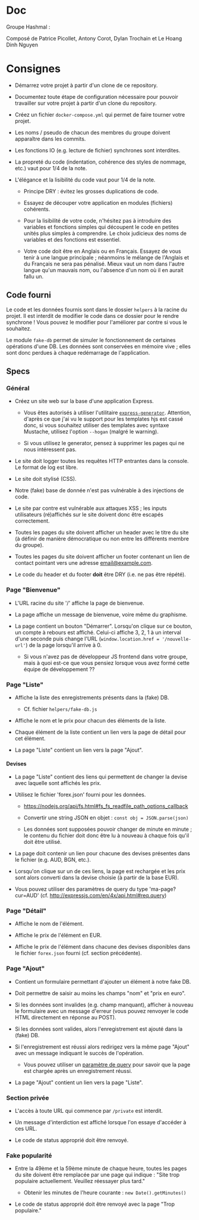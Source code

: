 # Doc

Groupe Hashmal :

Composé de Patrice Picollet, Antony Corot, Dylan Trochain et Le Hoang Dinh Nguyen

# Consignes

- Démarrez votre projet à partir d'un clone de ce repository.

- Documentez toute étape de configuration nécessaire pour pouvoir travailler sur
  votre projet à partir d'un clone du repository.

- Créez un fichier `docker-compose.yml` qui permet de faire tourner votre projet.

- Les noms / pseudo de chacun des membres du groupe doivent apparaître dans les
  commits.

- Les fonctions IO (e.g. lecture de fichier) synchrones sont interdites.

- La propreté du code (indentation, cohérence des styles de nommage, etc.) vaut
  pour 1/4 de la note.

- L'élégance et la lisibilité du code vaut pour 1/4 de la note.

  - Principe DRY : évitez les grosses duplications de code.

  - Essayez de découper votre application en modules (fichiers) cohérents.

  - Pour la lisibilité de votre code, n'hésitez pas à introduire des variables
    et fonctions simples qui découpent le code en petites unités plus simples à
    comprendre. Le choix judicieux des noms de variables et des fonctions est
    essentiel.

  - Votre code doit être en Anglais ou en Français. Essayez de vous tenir à une
    langue principale ; néanmoins le mélange de l'Anglais et du Français ne sera
    pas pénalisé. Mieux vaut un nom dans l'autre langue qu'un mauvais nom, ou
    l'absence d'un nom où il en aurait fallu un.

## Code fourni

Le code et les données fournis sont dans le dossier `helpers` à la racine du
projet. Il est interdit de modifier le code dans ce dossier pour le rendre
synchrone ! Vous pouvez le modifier pour l'améliorer par contre si vous le
souhaitez.

Le module `fake-db` permet de simuler le fonctionnement de certaines opérations
d'une DB. Les données sont conservées en mémoire vive ; elles sont donc perdues
à chaque redémarrage de l'application.

## Specs

### Général

- Créez un site web sur la base d'une application Express.

  - Vous êtes autorisés à utiliser l'utilitaire
    [`express-generator`](http://expressjs.com/en/starter/generator.html).
    Attention, d'après ce que j'ai vu le support pour les templates hjs est
    cassé donc, si vous souhaitez utiliser des templates avec syntaxe Mustache,
    utilisez l'option `--hogan` (malgré le warning).

  - Si vous utilisez le generator, pensez à supprimer les pages qui ne nous
    intéressent pas.

- Le site doit logger toutes les requêtes HTTP entrantes dans la console. Le
  format de log est libre.

- Le site doit stylisé (CSS).

- Notre (fake) base de donnée n'est pas vulnérable à des injections de code.

- Le site par contre est vulnérable aux attaques XSS ; les inputs utilisateurs
  (ré)affichés sur le site doivent donc être escapés correctement.

- Toutes les pages du site doivent afficher un header avec le titre du site (à
  définir de manière démocratique ou non entre les différents membre du groupe).

- Toutes les pages du site doivent afficher un footer contenant un lien de
  contact pointant vers une adresse email@example.com.

- Le code du header et du footer **doit** être DRY (i.e. ne pas être répété).

### Page "Bienvenue"

- L'URL racine du site '/' affiche la page de bienvenue.

- La page affiche un message de bienvenue, voire même du graphisme.

- La page contient un bouton "Démarrer". Lorsqu'on clique sur ce bouton, un
  compte à rebours est affiché. Celui-ci affiche 3, 2, 1 à un interval d'une
  seconde puis change l'URL (`window.location.href = '/nouvelle-url'`) de la
  page lorsqu'il arrive à 0.

  - Si vous n'avez pas de développeur JS frontend dans votre groupe, mais à
    quoi est-ce que vous pensiez lorsque vous avez formé cette équipe de
    développement ??

### Page "Liste"

- Affiche la liste des enregistrements présents dans la (fake) DB.

  - Cf. fichier `helpers/fake-db.js`

- Affiche le nom et le prix pour chacun des éléments de la liste.

- Chaque élément de la liste contient un lien vers la page de détail pour cet
  élément.

- La page "Liste" contient un lien vers la page "Ajout".

#### Devises

- La page "Liste" contient des liens qui permettent de changer la devise avec
  laquelle sont affichés les prix.

- Utilisez le fichier 'forex.json' fourni pour les données.

  - https://nodejs.org/api/fs.html#fs_fs_readfile_path_options_callback

  - Convertir une string JSON en objet : `const obj = JSON.parse(json)`

  - Les données sont supposées pouvoir changer de minute en minute ; le contenu
    du fichier doit donc être lu à nouveau à chaque fois qu'il doit être utilisé.

- La page doit contenir un lien pour chacune des devises présentes dans le
  fichier (e.g. AUD, BGN, etc.).

- Lorsqu'on clique sur un de ces liens, la page est rechargée et les prix sont
  alors converti dans la devise choisie (à partir de la base EUR).

- Vous pouvez utiliser des paramètres de query du type 'ma-page?cur=AUD' (cf.
  http://expressjs.com/en/4x/api.html#req.query)

### Page "Détail"

- Affiche le nom de l'élément.

- Affiche le prix de l'élément en EUR.

- Affiche le prix de l'élément dans chacune des devises disponibles dans le
  fichier `forex.json` fourni (cf. section précédente).

### Page "Ajout"

- Contient un formulaire permettant d'ajouter un élément à notre fake DB.

- Doit permettre de saisir au moins les champs "nom" et "prix en euro".

- Si les données sont invalides (e.g. champ manquant), afficher à nouveau le
  formulaire avec un message d'erreur (vous pouvez renvoyer le code HTML
  directement en réponse au POST).

- Si les données sont valides, alors l'enregistrement est ajouté dans la (fake)
  DB.

- Si l'enregistrement est réussi alors redirigez vers la même page "Ajout" avec
  un message indiquant le succès de l'opération.

  - Vous pouvez utiliser un
    [paramètre de query](http://expressjs.com/en/4x/api.html#req.query) pour
    savoir que la page est chargée après un enregistrement réussi.

- La page "Ajout" contient un lien vers la page "Liste".

### Section privée

- L'accès à toute URL qui commence par `/private` est interdit.

- Un message d'interdiction est affiché lorsque l'on essaye d'accéder à ces URL.

- Le code de status approprié doit être renvoyé.

### Fake popularité

- Entre la 49ème et la 59ème minute de chaque heure, toutes les pages du site
  doivent être remplacée par une page qui indique : "Site trop populaire
  actuellement. Veuillez réessayer plus tard."

  - Obtenir les minutes de l'heure courante : `new Date().getMinutes()`

- Le code de status approprié doit être renvoyé avec la page "Trop populaire."
